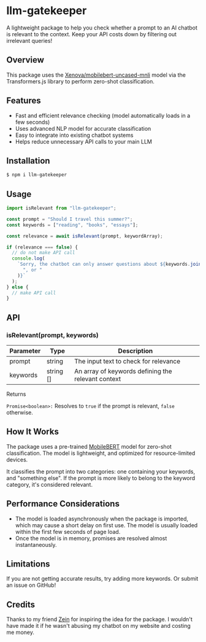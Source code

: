 # llm-gatekeeper

A lightweight package to help you check whether a prompt to an AI chatbot is relevant to the context. Keep your API costs down by filtering out irrelevant queries!

## Overview

This package uses the [Xenova/mobilebert-uncased-mnli](https://huggingface.co/Xenova/mobilebert-uncased-mnli) model via the Transformers.js library to perform zero-shot classification.

## Features

- Fast and efficient relevance checking (model automatically loads in a few seconds)
- Uses advanced NLP model for accurate classification
- Easy to integrate into existing chatbot systems
- Helps reduce unnecessary API calls to your main LLM

## Installation

```sh
$ npm i llm-gatekeeper
```

## Usage

```js
import isRelevant from "llm-gatekeeper";

const prompt = "Should I travel this summer?";
const keywords = ["reading", "books", "essays"];

const relevance = await isRelevant(prompt, keywordArray);

if (relevance === false) {
  // do not make API call
  console.log(
    `Sorry, the chatbot can only answer questions about ${keywords.join(
      ", or "
    )}`
  );
} else {
  // make API call
}
```

## API

### isRelevant(prompt, keywords)

| Parameter | Type      | Description                                        |
| --------- | --------- | -------------------------------------------------- |
| prompt    | string    | The input text to check for relevance              |
| keywords  | string [] | An array of keywords defining the relevant context |

Returns

`Promise<boolean>:` Resolves to `true` if the prompt is relevant, `false` otherwise.

## How It Works

The package uses a pre-trained [MobileBERT](https://huggingface.co/typeform/mobilebert-uncased-mnli#model-card-for-mobilebert-a-compact-task-agnostic-bert-for-resource-limited-devices) model for zero-shot classification. The model is lightweight, and optimized for resource-limited devices.

It classifies the prompt into two categories: one containing your keywords, and "something else".
If the prompt is more likely to belong to the keyword category, it's considered relevant.

## Performance Considerations

- The model is loaded asynchronously when the package is imported, which may cause a short delay on first use. The model is usually loaded within the first few seconds of page load.
- Once the model is in memory, promises are resolved almost instantaneously.

## Limitations

If you are not getting accurate results, try adding more keywords. Or submit an issue on GitHub!

## Credits

Thanks to my friend [Zein](https://github.com/ZeinMukhanov) for inspiring the idea for the package. I wouldn't have made it if he wasn't abusing my chatbot on my website and costing me money.